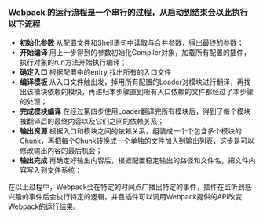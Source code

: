 ### Webpack 的运行流程是一个串行的过程，从启动到结束会以此执行以下流程

* **初始化参数**  从配置文件和Shell语句中读取与合并参数，得出最终的参数；
* **开始编译**  用上一步得到的参数初始化Compiler对象，加载所有配置的插件，执行对象的run方法开始执行编译；
* **确定入口**  根据配置中的entry 找出所有的入口文件
* **编译模板**  从入口文件触出发，掉用所有配置的Loader对模块进行翻译，再找出该模块依赖的模块，再递归本步骤直到所有入口依赖的文件都经过了本步骤的处理；
* **完成模块编译**  在经过第四步使用Loader翻译完所有模块后，得到了每个模块被翻译后的最终内容以及它们之间的依赖关系；
* **输出资源**  根据入口和模块之间的依赖关系，组装成一个个包含多个模块的Chunk，再把每个Chunk转换成一个单独的文件加入到输出列表，这步是可以修改输出内容的最后机会；
* **输出完成**  再确定好输出内容后，根据配置稳定输出的路径和文件名，把文件内容写入到文件系统；



在以上过程中，Webpack会在特定的时间点广播出特定的事件，插件在监听到感兴趣的事件后会执行特定的逻辑，并且插件可以调用Webpack提供的API改变Webpack的运行结果。